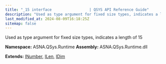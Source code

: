 ```yaml
---
title: "_15 interface                 | QSYS API Reference Guide"
description: "Used as type argument for fixed size types, indicates a length of 15  "
last_modified_at: 2024-08-09T16:18:25Z
sitemap: false
---
```


Used as type argument for fixed size types, indicates a length of 15 

**Namespace:** ASNA.QSys.Runtime
**Assembly:** ASNA.QSys.Runtime.dll

**Extends:** [INumber](/reference/runtime/qsys-runtime/i-number.html), [ILen](/reference/runtime/qsys-runtime/i-len.html), [IDim](/reference/runtime/qsys-runtime/i-dim.html)
<br>
<br>
